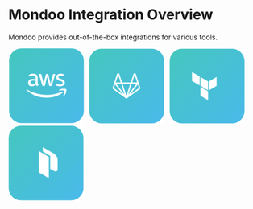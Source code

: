 # Mondoo Integration Overview

Mondoo provides out-of-the-box integrations for various tools.

<style>
a.integration {
  text-decoration: none;
  border: none;
}

a:hover.integration {
  opacity: 0.6;
}

a.integration img {
  width: 150px;
  margin-right:10px;
}
</style>

<a href="/integration/aws" class="integration"><img src="../assets/button-aws.png" class="integration"/></a><a href="/agent/gitlab" class="integration"><img src="../assets/button-gitlab.png"/></a><a href="/agent/terraform" class="integration"><img src="../assets/button-terraform.png"/></a><a href="/agent/packer" class="integration"><img src="../assets/button-packer.png" /></a>

